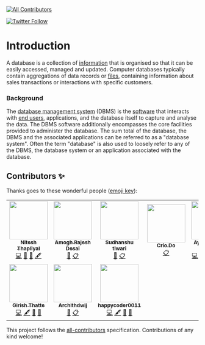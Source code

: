 <!-- ALL-CONTRIBUTORS-BADGE:START - Do not remove or modify this section -->
[![All Contributors](https://img.shields.io/badge/all_contributors-10-orange.svg?style=flat-square)](#contributors-)
<!-- ALL-CONTRIBUTORS-BADGE:END -->

<a href="https://twitter.com/crio_do"><img alt="Twitter Follow" src="https://img.shields.io/twitter/follow/crio_do?style=for-the-badge&color=09f&labelColor=black&logo=twitter&label=@crio_do"></a>

# Introduction

A database is a collection of [information](https://searchsqlserver.techtarget.com/definition/information) that is organised so that it can be easily accessed, managed and  updated. Computer databases typically contain aggregations of data  records or [files](https://searchsqlserver.techtarget.com/definition/flat-file), containing information about sales transactions or interactions with specific customers.

### Background

The [database management system](https://en.wikipedia.org/wiki/Database#Database_management_system) (DBMS) is the [software](https://en.wikipedia.org/wiki/Software) that interacts with [end users](https://en.wikipedia.org/wiki/End_user), applications, and the database itself to capture and analyse the data.  The DBMS software additionally encompasses the core facilities provided  to administer the database. The sum total of the database, the DBMS and  the associated applications can be referred to as a "database system".  Often the term "database" is also used to loosely refer to any of the  DBMS, the database system or an application associated with the  database.
## Contributors ✨

Thanks goes to these wonderful people ([emoji key](https://allcontributors.org/docs/en/emoji-key)):

<!-- ALL-CONTRIBUTORS-LIST:START - Do not remove or modify this section -->
<!-- prettier-ignore-start -->
<!-- markdownlint-disable -->
<table>
  <tr>
    <td align="center"><a href="https://www.linkedin.com/in/nitesh-thapliyal-4403a1135"><img src="https://avatars0.githubusercontent.com/u/53345517?v=4" width="100px;" alt=""/><br /><sub><b>Nitesh Thapliyal</b></sub></a><br /><a href="https://github.com/Crio-Bytes/Database/commits?author=Nitesh-thapliyal" title="Code">💻</a> <a href="https://github.com/Crio-Bytes/Database/commits?author=Nitesh-thapliyal" title="Documentation">📖</a> <a href="#ideas-Nitesh-thapliyal" title="Ideas, Planning, & Feedback">🤔</a> <a href="#content-Nitesh-thapliyal" title="Content">🖋</a></td>
    <td align="center"><a href="https://github.com/amoghrajesh"><img src="https://avatars2.githubusercontent.com/u/35884252?v=4" width="100px;" alt=""/><br /><sub><b>Amogh Rajesh Desai</b></sub></a><br /><a href="https://github.com/Crio-Bytes/Database/pulls?q=is%3Apr+reviewed-by%3Aamoghrajesh" title="Reviewed Pull Requests">👀</a> <a href="#eventOrganizing-amoghrajesh" title="Event Organizing">📋</a></td>
    <td align="center"><a href="https://www.youtube.com/channel/UC9eDh5ByrCT2WinIji5Qyig"><img src="https://avatars2.githubusercontent.com/u/62458868?v=4" width="100px;" alt=""/><br /><sub><b>Sudhanshu tiwari</b></sub></a><br /><a href="https://github.com/Crio-Bytes/Database/pulls?q=is%3Apr+reviewed-by%3Asudhanshutiwari264" title="Reviewed Pull Requests">👀</a> <a href="#eventOrganizing-sudhanshutiwari264" title="Event Organizing">📋</a></td>
    <td align="center"><a href="https://crio.do/"><img src="https://avatars0.githubusercontent.com/u/51743602?v=4" width="100px;" alt=""/><br /><sub><b>Crio.Do</b></sub></a><br /><a href="#eventOrganizing-CrioDo" title="Event Organizing">📋</a></td>
    <td align="center"><a href="http://ak-shaw-portfolio.netlify.app"><img src="https://avatars0.githubusercontent.com/u/51538194?v=4" width="100px;" alt=""/><br /><sub><b>Ayush Kumar Shaw</b></sub></a><br /><a href="https://github.com/Crio-Bytes/Database/commits?author=Ak-Shaw" title="Code">💻</a> <a href="https://github.com/Crio-Bytes/Database/commits?author=Ak-Shaw" title="Documentation">📖</a> <a href="#eventOrganizing-Ak-Shaw" title="Event Organizing">📋</a> <a href="#ideas-Ak-Shaw" title="Ideas, Planning, & Feedback">🤔</a> <a href="#maintenance-Ak-Shaw" title="Maintenance">🚧</a> <a href="https://github.com/Crio-Bytes/Database/pulls?q=is%3Apr+reviewed-by%3AAk-Shaw" title="Reviewed Pull Requests">👀</a></td>
    <td align="center"><a href="https://github.com/manishdasa100"><img src="https://avatars3.githubusercontent.com/u/55842398?v=4" width="100px;" alt=""/><br /><sub><b>Manish Das</b></sub></a><br /><a href="https://github.com/Crio-Bytes/Database/commits?author=manishdasa100" title="Code">💻</a> <a href="#content-manishdasa100" title="Content">🖋</a> <a href="#ideas-manishdasa100" title="Ideas, Planning, & Feedback">🤔</a> <a href="https://github.com/Crio-Bytes/Database/commits?author=manishdasa100" title="Documentation">📖</a></td>
    <td align="center"><a href="https://kevinpaulose05.github.io/"><img src="https://avatars3.githubusercontent.com/u/64629493?v=4" width="100px;" alt=""/><br /><sub><b>Kevin Paulose</b></sub></a><br /><a href="https://github.com/Crio-Bytes/Database/pulls?q=is%3Apr+reviewed-by%3AKevinpaulose05" title="Reviewed Pull Requests">👀</a> <a href="#eventOrganizing-Kevinpaulose05" title="Event Organizing">📋</a></td>
  </tr>
  <tr>
    <td align="center"><a href="https://www.linkedin.com/in/girish-thatte"><img src="https://avatars3.githubusercontent.com/u/43734717?v=4" width="100px;" alt=""/><br /><sub><b>Girish Thatte</b></sub></a><br /><a href="https://github.com/Crio-Bytes/Database/commits?author=girishgr8" title="Code">💻</a> <a href="#content-girishgr8" title="Content">🖋</a> <a href="#ideas-girishgr8" title="Ideas, Planning, & Feedback">🤔</a> <a href="https://github.com/Crio-Bytes/Database/commits?author=girishgr8" title="Documentation">📖</a></td>
    <td align="center"><a href="https://github.com/archithdwij"><img src="https://avatars1.githubusercontent.com/u/30730368?v=4" width="100px;" alt=""/><br /><sub><b>Archithdwij</b></sub></a><br /><a href="https://github.com/Crio-Bytes/Database/pulls?q=is%3Apr+reviewed-by%3Aarchithdwij" title="Reviewed Pull Requests">👀</a> <a href="#eventOrganizing-archithdwij" title="Event Organizing">📋</a></td>
    <td align="center"><a href="https://github.com/happycoder0011"><img src="https://avatars2.githubusercontent.com/u/62816994?v=4" width="100px;" alt=""/><br /><sub><b>happycoder0011</b></sub></a><br /><a href="https://github.com/Crio-Bytes/Database/commits?author=happycoder0011" title="Code">💻</a> <a href="#content-happycoder0011" title="Content">🖋</a> <a href="#ideas-happycoder0011" title="Ideas, Planning, & Feedback">🤔</a> <a href="https://github.com/Crio-Bytes/Database/commits?author=happycoder0011" title="Documentation">📖</a></td>
  </tr>
</table>

<!-- markdownlint-enable -->
<!-- prettier-ignore-end -->
<!-- ALL-CONTRIBUTORS-LIST:END -->

This project follows the [all-contributors](https://github.com/all-contributors/all-contributors) specification. Contributions of any kind welcome!
